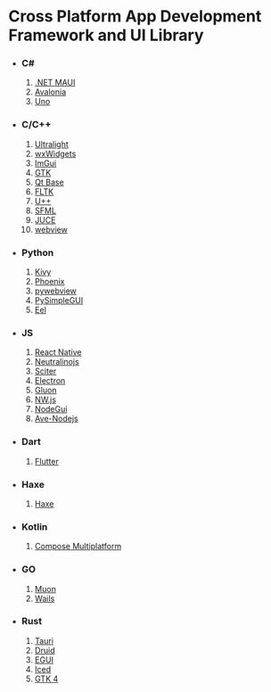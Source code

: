 # Cross Platform App Development Framework and UI Library

- ### C#

  1. [.NET MAUI](https://github.com/dotnet/maui)
  2. [Avalonia](https://github.com/AvaloniaUI/Avalonia)
  3. [Uno](https://github.com/unoplatform/uno)

- ### C/C++

  1. [Ultralight](https://github.com/ultralight-ux/Ultralight)
  1. [wxWidgets](https://github.com/wxWidgets/wxWidgets)
  1. [ImGui](https://github.com/ocornut/imgui)
  1. [GTK](https://github.com/GNOME/gtkmm)
  1. [Qt Base](https://github.com/qt/qtbase)
  1. [FLTK](https://github.com/fltk/fltk)
  1. [U++](https://github.com/ultimatepp/ultimatepp)
  1. [SFML](https://github.com/SFML/SFML)
  1. [JUCE](https://github.com/juce-framework/JUCE)
  1. [webview](https://github.com/webview/webview)

- ### Python

  1. [Kivy](https://github.com/kivy/kivy)
  2. [Phoenix](https://github.com/wxWidgets/Phoenix)
  3. [pywebview](https://github.com/r0x0r/pywebview)
  4. [PySimpleGUI](https://github.com/PySimpleGUI/PySimpleGUI)
  5. [Eel](https://github.com/python-eel/Eel)

- ### JS

  1. [React Native](https://github.com/facebook/react-native)
  2. [Neutralinojs](https://github.com/neutralinojs/neutralinojs)
  3. [Sciter ](https://github.com/c-smile/sciter-sdk)
  4. [Electron](https://github.com/electron/electron)
  5. [Gluon](https://github.com/gluon-framework/gluon)
  6. [NW.js](https://github.com/nwjs/nw.js)
  7. [NodeGui](https://github.com/nodegui/nodegui)
  8. [Ave-Nodejs](https://github.com/qber-soft/Ave-Nodejs)

- ### Dart

  1. [Flutter](https://github.com/flutter/flutter)

- ### Haxe

  1. [Haxe](https://github.com/HaxeFoundation/haxe)

- ### Kotlin

  1. [Compose Multiplatform](https://github.com/JetBrains/compose-multiplatform)

- ### GO

  1. [Muon](https://github.com/ImVexed/muon)
  2. [Wails](https://github.com/wailsapp/wails)

- ### Rust

  1. [Tauri](https://github.com/tauri-apps/tauri)
  2. [Druid](https://github.com/linebender/druid)
  3. [EGUI](https://github.com/emilk/egui)
  4. [Iced](https://github.com/iced-rs/iced)
  5. [GTK 4](https://github.com/gtk-rs/gtk4-rs)
